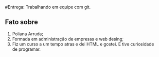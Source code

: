 #Entrega: Trabalhando em equipe com git.

## Fato sobre <Poliana Arruda>

1. Poliana Arruda;
2. Formada em administração de empresas e web desing;
3. Fiz um curso a um tempo atras e dei HTML e gostei. E tive curiosidade de programar.
